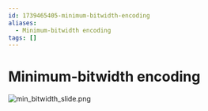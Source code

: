 ```yaml
---
id: 1739465405-minimum-bitwidth-encoding
aliases:
  - Minimum-bitwidth encoding
tags: []
---
```


# Minimum-bitwidth encoding

![min_bitwidth_slide.png](assets/imgs/one_hot_encoding_slide.png)
